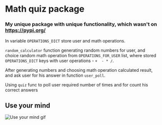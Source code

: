 # Math quiz package

### My unique package with unique functionality, which wasn't on https://pypi.org/

In variable `OPERATIONS_DICT` store user and math operations. 

`random_calculator` function generating random numbers for user, and choice random math operation from 
`OPERATIONS_FOR_USER` list, where stored `OPERATIONS_DICT` keys with user operations - `+  - * /`.

After generating numbers and choosing math operation calculated result, and ask user for his
answer in function `user_poll`. 

Using `quiz` func to poll user required number of times and for count his correct answers

## Use your mind 

![Use your mind gif](https://media.giphy.com/media/d3mlE7uhX8KFgEmY/giphy.gif)
